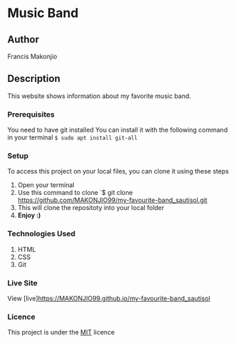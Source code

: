 # Music Band
## Author
Francis Makonjio
## Description
This website shows information about my favorite music band. 
### Prerequisites
You need to have git installed
You can install it with the following command in your terminal
`$ sudo apt install git-all`
### Setup
To access this project on your local files, you can clone it using these steps
1. Open your terminal
1. Use this command to clone `$ git clone https://github.com/MAKONJIO99/my-favourite-band_sautisol.git
1. This will clone the repositoty into your local folder
1. __Enjoy :)__
### Technologies Used
1. HTML
1. CSS
1. Git
### Live Site
View [live]https://MAKONJIO99.github.io/my-favourite-band_sautisol
### Licence
This project is under the  [MIT](LICENSE) licence